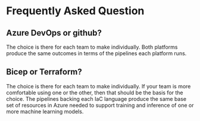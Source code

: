 # Frequently Asked Question

## Azure DevOps or github?

The choice is there for each team to make individually.  Both platforms produce the same outcomes in terms of the pipelines each platform runs.

## Bicep or Terraform?

The choice is there for each team to make individually.  If your team is more comfortable using one or the other, then that should be the basis for the choice.  The pipelines backing each IaC language produce the same base set of resources in Azure needed to support training and inference of one or more machine learning models. 
